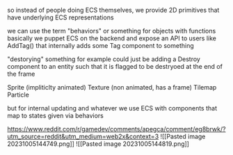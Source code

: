 so instead of people doing ECS themselves, we provide 2D primitives that have underlying ECS representations

we can use the term "behaviors" or something for objects with functions
basically we puppet ECS on the backend and expose an API to users like AddTag() that internally adds some Tag component to something

"destorying" something for example could just be adding a Destroy component to an entity such that it is flagged to be destryoed at the end of the frame

Sprite (impliticlty animated)
Texture (non animated, has a frame)
Tilemap
Particle

but for internal updating and whatever we use ECS with components that map to states given via behaviors

https://www.reddit.com/r/gamedev/comments/apegca/comment/eg8brwk/?utm_source=reddit&utm_medium=web2x&context=3
![[Pasted image 20231005144749.png]]
![[Pasted image 20231005144819.png]]